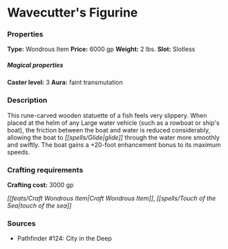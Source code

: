 ﻿---
Title: "Wavecutter's Figurine"
Type: "Wondrous Item"
Price: "6000 gp"
Weight: "2 lbs."
Slot: "Slotless"
Caster level: "3"
Aura: "faint transmutation"
Description: |
  "This rune-carved wooden statuette of a fish feels very slippery. When placed at the helm of any Large water vehicle (such as a rowboat or ship's boat), the friction between the boat and water is reduced considerably, allowing the boat to glide through the water more smoothly and swiftly. The boat gains a +20-foot enhancement bonus to its maximum speeds."
Crafting cost: "3000 gp"
Sources: "['Pathfinder #124: City in the Deep']"
---

# Wavecutter's Figurine

### Properties

**Type:** Wondrous Item **Price:** 6000 gp **Weight:** 2 lbs. **Slot:** Slotless

##### Magical properties

**Caster level:** 3 **Aura:** faint transmutation

### Description

This rune-carved wooden statuette of a fish feels very slippery. When placed at the helm of any Large water vehicle (such as a rowboat or ship's boat), the friction between the boat and water is reduced considerably, allowing the boat to _[[spells/Glide|glide]]_ through the water more smoothly and swiftly. The boat gains a +20-foot enhancement bonus to its maximum speeds.

### Crafting requirements

**Crafting cost:** 3000 gp

_[[feats/Craft Wondrous Item|Craft Wondrous Item]]_, _[[spells/Touch of the Sea|touch of the sea]]_

### Sources

* Pathfinder #124: City in the Deep
